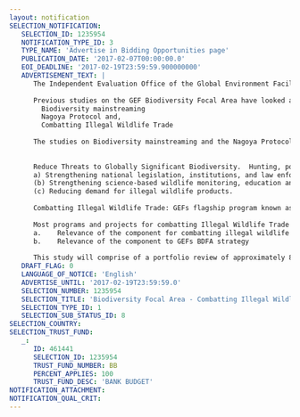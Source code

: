 ```yaml
---
layout: notification
SELECTION_NOTIFICATION: 
   SELECTION_ID: 1235954
   NOTIFICATION_TYPE_ID: 3
   TYPE_NAME: 'Advertise in Bidding Opportunities page'
   PUBLICATION_DATE: '2017-02-07T00:00:00.0'
   EOI_DEADLINE: '2017-02-19T23:59:59.900000000'
   ADVERTISEMENT_TEXT: |
      The Independent Evaluation Office of the Global Environment Facility is requesting Expressions of Interest from individual consultants for the Combatting Illegal Wildlife Trade as the part of Biodiversity Focal Area Study.
      
      Previous studies on the GEF Biodiversity Focal Area have looked at benefit generation, biodiversity loss, and impacts including a comprehensive assessment on the effect of PAs and PA systems (Objective 1 of GEF-6 BD strategy). Recently, the GEF IEO undertook a Value for Money (VFM) analysis to assess the efficiency of GEF investments and technical support to biodiversity projects. Drawing on previous studies and evaluations, this current evaluation aims to assess three evolving dimensions of the GEFs Biodiversity Strategy, that are yet to be independently evaluated. These three areas are:  
      	Biodiversity mainstreaming 
      	Nagoya Protocol and, 
      	Combatting Illegal Wildlife Trade
      
      The studies on Biodiversity mainstreaming and the Nagoya Protocol components of the Biodiversity Focal Area study will be commissioned through separate consultancies.
      
      
      Reduce Threats to Globally Significant Biodiversity.  Hunting, poaching, illegal trade in wildlife and wildlife parts is one of the major threats to species and biodiversity. The value of illegal trade has been estimated at between $5 and $20 billion per year, making wildlife crime the fourth most lucrative illegal business after narcotics, human trafficking and weapons. As per the GEF-6 BD Strategy GEF-supported interventions to reduce poaching and illegal wildlife trade aim to: 
      a) Strengthening national legislation, institutions, and law enforcement to reduce poaching;
      (b) Strengthening science-based wildlife monitoring, education and awareness; and;
      (c) Reducing demand for illegal wildlife products.
      
      Combatting Illegal Wildlife Trade: GEFs flagship program known as Global Partnership on Wildlife Conservation and Crime Prevention for Sustainable Development was launched in 2015 to stop poaching, trafficking and demand for wildlife and wildlife products illegally traded between Africa and Asia. With a $90 million grant from the GEF and an additional $513 million in co-financing the program will work in eight African and two Asian countries .
      
      Most programs and projects for combatting Illegal Wildlife Trade are in the  implementation stage, therefore the purpose of this current study is to undertake a quality at entry review to assess the relevance, ex-ante quality of monitoring and evaluation and the design aspects of these projects. Combatting Illegal Wildlife Trade component of the  Biodiversity Focal Area  study will assess:
      a.	Relevance of the component for combatting illegal wildlife trade and reducing threat to biodiversity
      b.	Relevance of the component to GEFs BDFA strategy
      
      This study will comprise of a portfolio review of approximately 80 projects to assess the status of GEF support to combat illegal wildlife trade and to identify trends in investment in this sector by geographic area (demand countries, source countries and transit states), and by GEF partners and implementing agencies since GEF 5. It will formatively assess the amount of commitment/co-financing to different interventions that include policy and legislation, law enforcement, effort to protect threatened species and their habitats, protected area (PA) management and capacity building, alternative livelihoods for local communities, and awareness generation.
   DRAFT_FLAG: 0
   LANGUAGE_OF_NOTICE: 'English'
   ADVERTISE_UNTIL: '2017-02-19T23:59:59.0'
   SELECTION_NUMBER: 1235954
   SELECTION_TITLE: 'Biodiversity Focal Area - Combatting Illegal Wildlife Trade Study'
   SELECTION_TYPE_ID: 1
   SELECTION_SUB_STATUS_ID: 8
SELECTION_COUNTRY: 
SELECTION_TRUST_FUND: 
   _: 
      ID: 461441
      SELECTION_ID: 1235954
      TRUST_FUND_NUMBER: BB
      PERCENT_APPLIES: 100
      TRUST_FUND_DESC: 'BANK BUDGET'
NOTIFICATION_ATTACHMENT: 
NOTIFICATION_QUAL_CRIT: 
---
```

